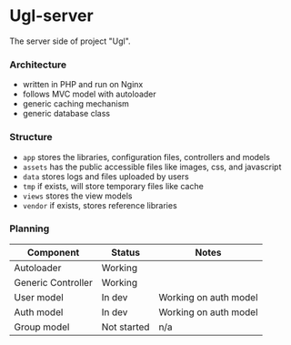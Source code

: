 Ugl-server
==========
The server side of project "Ugl".

### Architecture
 * written in PHP and run on Nginx
 * follows MVC model with autoloader
 * generic caching mechanism
 * generic database class

### Structure
 * `app` stores the libraries, configuration files, controllers and models
 * `assets` has the public accessible files like images, css, and javascript
 * `data` stores logs and files uploaded by users
 * `tmp` if exists, will store temporary files like cache
 * `views` stores the view models
 * `vendor` if exists, stores reference libraries

### Planning

| Component  | Status | Notes |
| ------------- | ------------- | ------------- |
| Autoloader | Working  | |
| Generic Controller | Working  | |
| User model | In dev | Working on auth model |
| Auth model | In dev | Working on auth model |
| Group model | Not started | n/a |
